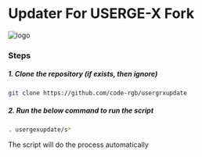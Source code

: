 # Updater For USERGE-X Fork

![logo](http://www.universdescomics.com/wp-content/uploads/2017/01/X-Men-TV-Series-Confirmed.jpg)



### Steps

##### 1. Clone the repository (if exists, then ignore)

```bash
git clone https://github.com/code-rgb/usergrxupdate
```

##### 2. Run the below command to run the script

```bash
. usergexupdate/s*
```

The script will do the process automatically
